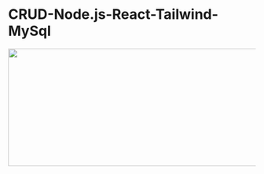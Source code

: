 # CRUD-Node.js-React-Tailwind-MySql



<img src="https://i.giphy.com/media/E8GS5prNl7VgfxCKlD/giphy.webp" width="720" height="240" frameBorder="0" class="giphy-embed" allowFullScreen />
